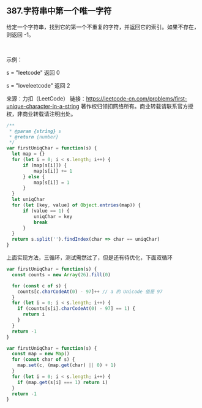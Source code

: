 ## 387.字符串中第一个唯一字符

给定一个字符串，找到它的第一个不重复的字符，并返回它的索引。如果不存在，则返回 -1。

 

示例：

s = "leetcode"
返回 0

s = "loveleetcode"
返回 2


来源：力扣（LeetCode）
链接：https://leetcode-cn.com/problems/first-unique-character-in-a-string
著作权归领扣网络所有。商业转载请联系官方授权，非商业转载请注明出处。

```js
/**
 * @param {string} s
 * @return {number}
 */
var firstUniqChar = function(s) {
  let map = {}
  for (let i = 0; i < s.length; i++) {
      if (map[s[i]]) {
          map[s[i]] += 1
      } else {
          map[s[i]] = 1
      }
  }
  let uniqChar
  for (let [key, value] of Object.entries(map)) {
      if (value == 1) {
          uniqChar = key
          break
      }
  }
  return s.split('').findIndex(char => char == uniqChar)
}
```

上面实现方法，三循环，测试需然过了，但是还有待优化，下面双循环

```js
var firstUniqChar = function(s) {
  const counts = new Array(26).fill(0)

  for (const c of s) {
    counts[c.charCodeAt(0) - 97]++ // a 的 Unicode 值是 97
  }
  for (let i = 0; i < s.length; i++) {
    if (counts[s[i].charCodeAt(0) - 97] == 1) {
      return i
    }
  }
  return -1
}
```

```js
var firstUniqChar = function(s) {
  const map = new Map()
  for (const char of s) {
    map.set(c, (map.get(char) || 0) + 1)
  }
  for (let i = 0; i < s.length; i++) {
    if (map.get(s[i] === 1) return i)
  }
  return -1
}
```